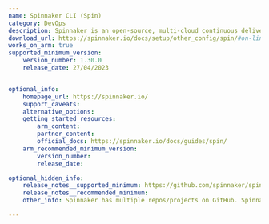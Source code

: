 ```yaml
---
name: Spinnaker CLI (Spin)
category: DevOps
description: Spinnaker is an open-source, multi-cloud continuous delivery platform. It helps the user release software changes with high velocity and confidence. Spin CLI is used to manage applications and pipelines.
download_url: https://spinnaker.io/docs/setup/other_config/spin/#on-linux
works_on_arm: true
supported_minimum_version:
    version_number: 1.30.0
    release_date: 27/04/2023


optional_info:
    homepage_url: https://spinnaker.io/
    support_caveats:
    alternative_options:
    getting_started_resources:
        arm_content:
        partner_content:
        official_docs: https://spinnaker.io/docs/guides/spin/
    arm_recommended_minimum_version:
        version_number:
        release_date:

optional_hidden_info:
    release_notes__supported_minimum: https://github.com/spinnaker/spin/releases/tag/v1.30.0
    release_notes__recommended_minimum:
    other_info: Spinnaker has multiple repos/projects on GitHub. Spinnaker CLI (Spin) is available for Linux/ARM64 from version 1.30.0 after [this](https://github.com/spinnaker/spin/pull/353) PR got merged.

---
```

